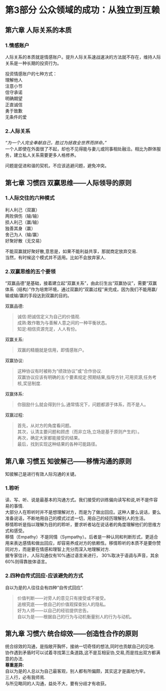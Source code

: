 # 第3部分 公众领域的成功：从独立到互赖  

## 第六章 人际关系的本质

### **1.情感账户**   

人际关系的本质就是情感账户。提升人际关系速战速决的方法就不存在，维持人际关系是一种长期的投资行为。  

投资情感账户的七种方式：  
理解他人  
注意小节  
信守承诺  
明确期望  
正直诚信  
勇于致歉  
无条件的爱  

### **2.人际关系**  

*“为一个人完全奉献自己，胜过为拯救全世界而拼命。”*     
一个人即使在外面很了不起，却也不见得能与妻儿或同事相处融洽。相比为群体服务，建立私人关系需要更多人格修养。   

问题是促进和谐的契机，不应该逃避问题，避免冲突。  


## 第七章 习惯四 双赢思维——人际领导的原则  

### **1.人际交往的六种模式**  

利人利己（双赢）   
两败俱伤（输/输）   
损人利己（赢/输）  
独善其身（赢）   
舍己为人（输/赢）   
好聚好散（无交易）   

不能双赢就好聚好散,意思是，如果不能利益共享，那就商定放弃交易.  
当然，有时候这个模式并不适用。比如不会放弃家人.  

### **2.双赢思维的五个要领**  

“双赢品德”是基础，接着建立起“双赢关系”，由此衍生出“双赢协议”，需要“双赢体系（结构）”作为培育环境，通过双赢的“双赢过程”来完成，因为我们不能用赢/输或输/赢的手段达到双赢的目的。  

双赢品德:   
> 诚信:把诚信定义为自己的价值观.  
成熟:敢作敢为与善解人意之间的一种平衡状态。  
知足:相信资源充足，人人有份。  

双赢关系:  
>双赢的精髓就是信用，即情感账户。

双赢协议:  
>这种协议有时被称为“绩效协议”或“合作协议.  
双赢协议应该有明确的五个要素规定:预期结果,指导方针,可用资源,任务考核,奖惩制度.  

双赢体系:  
>你鼓励什么就会得到什么.通常情况下，问题都源于体系，而不是人。   

双赢过程:  
>首先，从对方的角度看问题。  
其次，认清主要问题和顾虑（而非立场,立场是基于原则产生的）。  
再次，确定大家都能接受的结果。  
最后，找到实现这种结果的各种可能路径。   



## 第八章 习惯五 知彼解己——移情沟通的原则

知彼解己是进行有效人际沟通的关键。  

### 1.聆听  

读、写、听、说是最基本的沟通方式。我们接受的训练偏向读写和说,听不是件容易的事情.    
大部分人在聆听时并不是想理解对方，而是为了做出回应。这种人要么说话，要么准备说话，不断地用自己的模式过滤一切，用自己的经历理解别人的生活。       
移情聆听是指以理解为目的的聆听，要求听者站在说话者的角度理解他们的思维方式和感受。  
移情（Empathy）不是同情（Sympathy）。后者是一种认同和判断形式，更适合用来表达感情和做出回应，却容易养成对方的依赖性。移情聆听的本质不是要你赞同对方，而是要在情感和理智上充分而深入地理解对方.   
据专家估计，人际沟通仅有10%通过语言来进行， 30%取决于语调与声音，其余60%则得靠肢体语言。   

### 2.四种自传式回应-应该避免的方式    

自以为是的人往往会有四种“自传式回应”.  

>价值判断——对旁人的意见只有接受或不接受。  
追根究底——依自己的价值观探查别人的隐私。  
好为人师——以自己的经验提供忠告。  
自以为是——根据自己的行为与动机衡量别人的行为与动机。   


## 第九章 习惯六 统合综效——创造性合作的原则   


统合综效的沟通，是指敞开胸怀，接纳一切奇怪的想法,同时也贡献自己的见地.   
协作遇到矛盾时可以试着寻找第三条道路,这不是互相妥协,交易,而是找出双方都满意的办法.   
**尊重差异:**   
自以为是的人总以为自己最客观，别人都有所偏颇，其实这才是画地为牢。  
三人行，必有我师焉.  
与所见略同的人沟通，益处不大，要有分歧才有收获。  






  








































